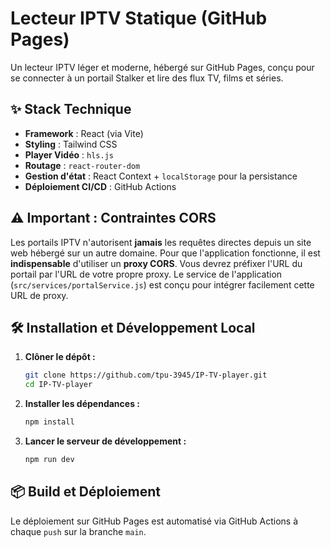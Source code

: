 # Lecteur IPTV Statique (GitHub Pages)

Un lecteur IPTV léger et moderne, hébergé sur GitHub Pages, conçu pour se connecter à un portail Stalker et lire des flux TV, films et séries.

## ✨ Stack Technique

-   **Framework** : React (via Vite)
-   **Styling** : Tailwind CSS
-   **Player Vidéo** : `hls.js`
-   **Routage** : `react-router-dom`
-   **Gestion d'état** : React Context + `localStorage` pour la persistance
-   **Déploiement CI/CD** : GitHub Actions

## ⚠️ Important : Contraintes CORS

Les portails IPTV n'autorisent **jamais** les requêtes directes depuis un site web hébergé sur un autre domaine. Pour que l'application fonctionne, il est **indispensable** d'utiliser un **proxy CORS**. Vous devrez préfixer l'URL du portail par l'URL de votre propre proxy. Le service de l'application (`src/services/portalService.js`) est conçu pour intégrer facilement cette URL de proxy.

## 🛠️ Installation et Développement Local

1.  **Clôner le dépôt :**
    ```bash
    git clone https://github.com/tpu-3945/IP-TV-player.git
    cd IP-TV-player
    ```

2.  **Installer les dépendances :**
    ```bash
    npm install
    ```

3.  **Lancer le serveur de développement :**
    ```bash
    npm run dev
    ```

## 📦 Build et Déploiement

Le déploiement sur GitHub Pages est automatisé via GitHub Actions à chaque `push` sur la branche `main`.
